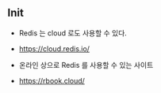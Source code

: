## Init
- Redis 는 cloud 로도 사용할 수 있다.
- https://cloud.redis.io/

- 온라인 상으로 Redis 를 사용할 수 있는 사이트
- https://rbook.cloud/
